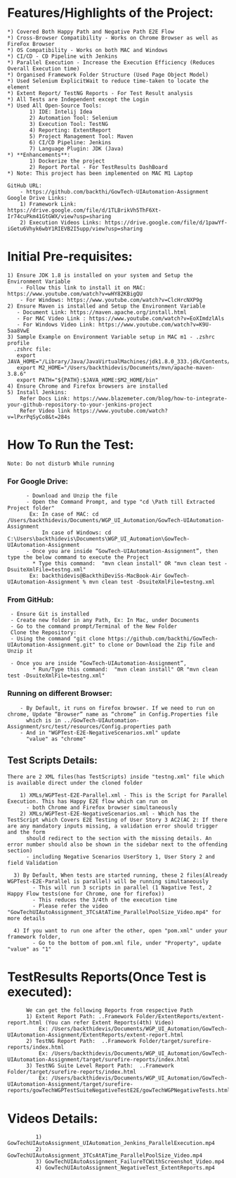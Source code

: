 # Features/Highlights of the Project:
    *) Covered Both Happy Path and Negative Path E2E Flow
    *) Cross-Browser Compatibility - Works on Chrome Browser as well as FireFox Browser
    *) OS Compatibility - Works on both MAC and Windows
    *) CI/CD - CD Pipeline with Jenkins
    *) Parallel Execution - Increase the Execution Efficiency (Reduces Overall Execution time)
    *) Organised Framework Folder Structure (Used Page Object Model)
    *) Used Selenium ExplicitWait to reduce time-taken to locate the element
    *) Extent Report/ TestNG Reports - For Test Result analysis
    *) All Tests are Independent except the Login
    *) Used All Open-Source Tools:
           1) IDE: Intelij Idea
           2) Automation Tool: Selenium
           3) Execution Tool: TestNG
           4) Reporting: ExtentReport
           5) Project Management Tool: Maven
           6) CI/CD Pipeline: Jenkins
           7) Language Plugin: JDK (Java)
    *) **Enhancements**:
           1) Dockerize the project
           2) Report Portal - For TestResults DashBoard
    *) Note: This project has been implemented on MAC M1 Laptop
    
    GitHub URL:
        - https://github.com/backthi/GowTech-UIAutomation-Assignment
    Google Drive Links:
        1) Framework Link: https://drive.google.com/file/d/1TLBrikVh5ThF6Xt-Ir74cuPkm41GtGWX/view?usp=sharing
        2) Execution Videos Links: https://drive.google.com/file/d/1pawYf-iGetu6Vhyk6wbY1RIEVB2I5upp/view?usp=sharing 

# Initial Pre-requisites:
    1) Ensure JDK 1.8 is installed on your system and Setup the Environment Variable
        - Follow this link to install it on MAC: https://www.youtube.com/watch?v=wHY82KBigQU 
        - For Windows: https://www.youtube.com/watch?v=ClcHrcNXP9g
    2) Ensure Maven is installed and Setup the Environment Variable
       - Document Link: https://maven.apache.org/install.html
       - For MAC Video Link : https://www.youtube.com/watch?v=EoXImdzlAls
       - For Windows Video Link: https://www.youtube.com/watch?v=K9U-5aa8VwE
    3) Sample Example on Environment Variable setup in MAC m1 - .zshrc profile
      .zshrc file:
       export JAVA_HOME="/Library/Java/JavaVirtualMachines/jdk1.8.0_333.jdk/Contents/Home"
       export M2_HOME="/Users/backthidevis/Documents/mvn/apache-maven-3.8.6"
       export PATH="${PATH}:$JAVA_HOME:$M2_HOME/bin"
    4) Ensure Chrome and Firefox browsers are installed
    5) Install Jenkins: 
        Refer Docs Link: https://www.blazemeter.com/blog/how-to-integrate-your-github-repository-to-your-jenkins-project
        Refer Video link https://www.youtube.com/watch?v=lPxrPqSyCo8&t=284s

# How To Run the Test:
    Note: Do not disturb While running
### For Google Drive:
          - Download and Unzip the file
          - Open the Command Prompt, and type "cd \Path till Extracted Project folder"
           Ex: In case of MAC: cd /Users/backthidevis/Documents/WGP_UI_Automation/GowTech-UIAutomation-Assignment
               In case of Windows: cd C:\Users\backthidevis\Documents\WGP_UI_Automation\GowTech-UIAutomation-Assignment
          - Once you are inside “GowTech-UIAutomation-Assignment”, then type the below command to execute the Project
            * Type this command:  "mvn clean install" OR "mvn clean test -DsuiteXmlFile=testng.xml"
           Ex: backthidevis@BackthiDeviSs-MacBook-Air GowTech-UIAutomation-Assignment % mvn clean test -DsuiteXmlFile=testng.xml

###   From GitHub:

     - Ensure Git is installed
     - Create new folder in any Path, Ex: In Mac, under Documents
     - Go to the command prompt/Terminal of the New Folder
     Clone the Repository:
     - Using the command "git clone https://github.com/backthi/GowTech-UIAutomation-Assignment.git" to clone or Download the Zip file and Unzip it

     - Once you are inside “GowTech-UIAutomation-Assignment”, 
            * Run/Type this command:  "mvn clean install" OR "mvn clean test -DsuiteXmlFile=testng.xml"

###   Running on different Browser:
        - By Default, it runs on firefox browser. If we need to run on chrome, Update “Browser” name as “chrome” in Config.Properties file 
          which is in ../GowTech-UIAutomation-Assignment/src/test/resources/Config.properties path 
        - And in "WGPTest-E2E-NegativeScenarios.xml" update
          "value" as "chrome"

##  Test Scripts Details:
    There are 2 XML files(has TestScripts) inside "testng.xml" file which is available direct under the cloned folder
       
        1) XMLs/WGPTest-E2E-Parallel.xml - This is the Script for Parallel Execution. This has Happy E2E flow which can run on
          - both Chrome and Firefox browser simultaneously       
        2) XMLs/WGPTest-E2E-NegativeScenarios.xml - Which has the TestScript which Covers E2E Testing of User Story 3 AC2(AC 2: If there are any mandatory inputs missing, a validation error should trigger and the form
          should redirect to the section with the missing details. An error number should also be shown in the sidebar next to the offending section)
          - including Negative Scenarios UserStory 1, User Story 2 and field Validation

      3) By Default, When tests are started running, these 2 files(Already WGPTest-E2E-Parallel is parallel) will be running simultaneously
            - This will run 3 scripts in parallel (1 Nagative Test, 2 Happy Flow tests(one for Chrome, one for firefox))
            - This reduces the 3/4th of the execution time
            - Please refer the video "GowTechUIAutoAssignment_3TCsAtATime_ParallelPoolSize_Video.mp4" for more details

      4) If you want to run one after the other, open "pom.xml" under your framework folder,
            - Go to the bottom of pom.xml file, under "Property", update "value" as "1"


# TestResults Reports(Once Test is executed):

          We can get the following Reports from respective Path
          1) Extent Report Path: ..Framework Folder/ExtentReports/extent-report.html (You can refer Extent Reports(4th) Video)
              Ex: /Users/backthidevis/Documents/WGP_UI_Automation/GowTech-UIAutomation-Assignment/ExtentReports/extent-report.html
          2) TestNG Report Path:  ..Framework Folder/target/surefire-reports/index.html
              Ex: /Users/backthidevis/Documents/WGP_UI_Automation/GowTech-UIAutomation-Assignment/target/surefire-reports/index.html
          3) TestNG Suite Level Report Path:  ..Framework Folder/target/surefire-reports/index.html
              Ex: /Users/backthidevis/Documents/WGP_UI_Automation/GowTech-UIAutomation-Assignment/target/surefire-reports/gowTechWGPTestSuiteNegativeTestE2E/gowTechWGPNegativeTests.html

# Videos Details:

             1) GowTechUIAutoAssignment_UIAutomation_Jenkins_ParallelExecution.mp4 
             2) GowTechUIAutoAssignment_3TCsAtATime_ParallelPoolSize_Video.mp4 
             3) GowTechUIAutoAssignment_FailureTCWithScreenshot_Video.mp4 
             4) GowTechUIAutoAssignment_NegativeTest_ExtentReports.mp4
                    